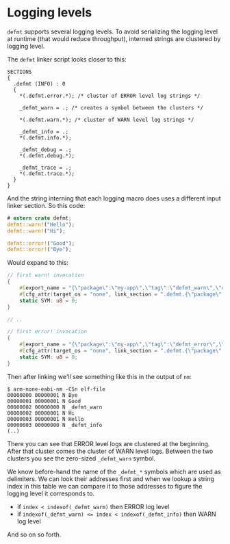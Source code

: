 # Logging levels

`defmt` supports several logging levels.
To avoid serializing the logging level at runtime (that would reduce throughput), interned strings are clustered by logging level.

The `defmt` linker script looks closer to this:

``` text
SECTIONS
{
  .defmt (INFO) : 0
  {
    *(.defmt.error.*); /* cluster of ERROR level log strings */

    _defmt_warn = .; /* creates a symbol between the clusters */

    *(.defmt.warn.*); /* cluster of WARN level log strings */

    _defmt_info = .;
    *(.defmt.info.*);

    _defmt_debug = .;
    *(.defmt.debug.*);

    _defmt_trace = .;
    *(.defmt.trace.*);
  }
}
```

And the string interning that each logging macro does uses a different input linker section.
So this code:

``` rust
# extern crate defmt;
defmt::warn!("Hello");
defmt::warn!("Hi");

defmt::error!("Good");
defmt::error!("Bye");
```

Would expand to this:

``` rust
// first warn! invocation
{
    #[export_name = "{\"package\":\"my-app\",\"tag\":\"defmt_warn\",\"data\":\"Hello\",\"disambiguator\":\"8864866341617976971\"}"]
    #[cfg_attr(target_os = "none", link_section = ".defmt.{\"package\":\"my-app\",\"tag\":\"defmt_warn\",\"data\":\"Hello\",\"disambiguator\":\"8864866341617976971\"}")]
    static SYM: u8 = 0;
}

// ..

// first error! invocation
{
    #[export_name = "{\"package\":\"my-app\",\"tag\":\"defmt_error\",\"data\":\"Bye\",\"disambiguator\":\"2879057613697528561\"}"]
    #[cfg_attr(target_os = "none", link_section = ".defmt.{\"package\":\"my-app\",\"tag\":\"defmt_error\",\"data\":\"Bye\",\"disambiguator\":\"2879057613697528561\"}")]
    static SYM: u8 = 0;
}
```

Then after linking we'll see something like this in the output of `nm`:

``` console
$ arm-none-eabi-nm -CSn elf-file
00000000 00000001 N Bye
00000001 00000001 N Good
00000002 00000000 N _defmt_warn
00000002 00000001 N Hi
00000003 00000001 N Hello
00000003 00000000 N _defmt_info
(..)
```

There you can see that ERROR level logs are clustered at the beginning.
After that cluster comes the cluster of WARN level logs.
Between the two clusters you see the zero-sized `_defmt_warn` symbol.

We know before-hand the name of the `_defmt_*` symbols which are used as delimiters.
We can look their addresses first and when we lookup a string index in this table we can compare it to those addresses to figure the logging level it corresponds to.

- if `index < indexof(_defmt_warm)` then ERROR log level
- if `indexof(_defmt_warn) <= index < indexof(_defmt_info)` then WARN log level

And so on so forth.
